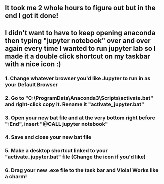 ## It took me 2 whole hours to figure out but in the end I got it done!
## I didn't want to have to keep opening anaconda then typing "jupyter notebook" over and over again every time I wanted to run jupyter lab so I made it a double click shortcut on my taskbar with a nice icon :)

### 1. Change whatever browser you'd like Jupyter to run in as your Default Browser 
### 2. Go to "C:\ProgramData\Anaconda3\Scripts\activate.bat" and right-click copy it. Rename it "activate_jupyter.bat"
### 3. Open your new bat file and at the very bottom right before ":End", insert "@CALL jupyter notebook"
### 4. Save and close your new bat file
### 5. Make a desktop shortcut linked to your "activate_jupyter.bat" file (Change the icon if you'd like)
### 6. Drag your new .exe file to the task bar and Viola! Works like a charm! 
